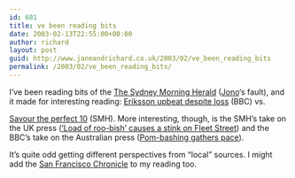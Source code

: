 ```yaml
---
id: 681
title: ve been reading bits
date: 2003-02-13T22:55:00+00:00
author: richard
layout: post
guid: http://www.janeandrichard.co.uk/2003/02/ve_been_reading_bits
permalink: /2003/02/ve_been_reading_bits/
---
```

I&#8217;ve been reading bits of the [The Sydney Morning Herald](http://www.smh.com.au/) ([Jono](http://www.jonoabroad.com/)&#8216;s fault), and it made for interesting reading: [Eriksson upbeat despite loss](http://news.bbc.co.uk/sport1/hi/football/internationals/england/2755301.stm) (BBC) vs.
  
[Savour the perfect 10](http://www.smh.com.au/articles/2003/02/13/1044927744243.html) (SMH). More interesting, though, is the SMH&#8217;s take on the UK press ([&#8216;Load of roo-bish&#8217; causes a stink on Fleet Street](http://www.smh.com.au/articles/2003/02/13/1044927744538.html)) and the BBC&#8217;s take on the Australian press ([Pom-bashing gathers pace](http://news.bbc.co.uk/sport1/hi/football/internationals/england/2756777.stm)).

It&#8217;s quite odd getting different perspectives from &#8220;local&#8221; sources. I might add the [San Francisco Chronicle](http://www.sfgate.com/chronicle/) to my reading too.